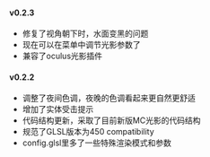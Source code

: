 #### v0.2.3

* 修复了视角朝下时，水面变黑的问题
* 现在可以在菜单中调节光影参数了
* 兼容了oculus光影插件

#### v0.2.2

- 调整了夜间色调，夜晚的色调看起来更自然更舒适
- 增加了实体受击提示
- 代码结构更新，采取了目前新版MC光影的代码结构
- 规范了GLSL版本为450 compatibility
- config.glsl里多了一些特殊渲染模式和参数



